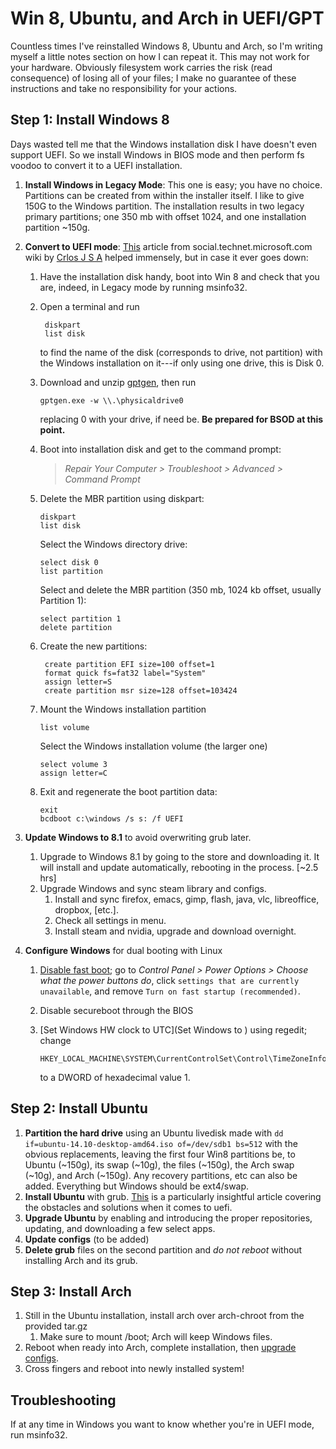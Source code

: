 Win 8, Ubuntu, and Arch in UEFI/GPT
===================================

Countless times I've reinstalled Windows 8, Ubuntu and Arch, so I'm writing myself a little notes section on how I can repeat it.  This may not work for your hardware.  Obviously filesystem work carries the risk (read consequence) of losing all of your files; I make no guarantee of these instructions and take no responsibility for your actions.

Step 1: Install Windows 8
-------------------------

Days wasted tell me that the Windows installation disk I have doesn't even support UEFI.  So we install Windows in BIOS mode and then perform fs voodoo to convert it to a UEFI installation.

1. **Install Windows in Legacy Mode**: This one is easy; you have no choice.  Partitions can be created from within the installer itself.  I like to give 150G to the Windows partition.  The installation results in two legacy primary partitions; one 350 mb with offset 1024, and one installation partition ~150g.
2. **Convert to UEFI mode**: [This](http://social.technet.microsoft.com/wiki/contents/articles/14286.converting-windows-bios-installation-to-uefi.aspx) article from social.technet.microsoft.com wiki by [Crlos J S A](http://social.technet.microsoft.com/wiki/182951/ProfileUrlRedirect.ashx) helped immensely, but in case it ever goes down:
    1. Have the installation disk handy, boot into Win 8 and check that you are, indeed, in Legacy mode by running msinfo32.
   	2. Open a terminal and run
   	   ```
		diskpart
		list disk
		```
   		to find the name of the disk (corresponds to drive, not partition) with the Windows installation on it---if only using one drive, this is Disk 0.
	
	3. Download and unzip [gptgen](http://gptgen.sourceforge.net/), then run
   	   ```
   	   gptgen.exe -w \\.\physicaldrive0
   	   ```
   	   replacing 0 with your drive, if need be.  **Be prepared for BSOD at this point.**
	4. Boot into installation disk and get to the command prompt:
		> *Repair Your Computer > Troubleshoot > Advanced > Command Prompt*
   
	5. Delete the MBR partition using diskpart:
   	    ```
		diskpart
   		list disk
   		```
		Select the Windows directory drive:
   		```
   		select disk 0
   		list partition
   		```
   		Select and delete the MBR partition (350 mb, 1024 kb offset, usually Partition 1):
   		```
   		select partition 1
   		delete partition
   		```

   	6. Create the new partitions:
   	   ```
		create partition EFI size=100 offset=1
   		format quick fs=fat32 label="System"
   		assign letter=S
   		create partition msr size=128 offset=103424
    	```
   	7. Mount the Windows installation partition
   	   ```
   	   list volume
   	   ```
   	   Select the Windows installation volume (the larger one)
   	   ```
   	   select volume 3
   	   assign letter=C
   	   ```
   
	8. Exit and regenerate the boot partition data:
   	   ```
   	   exit
   	   bcdboot c:\windows /s s: /f UEFI
   	   ```
	   
3. **Update Windows to 8.1** to avoid overwriting grub later.
    1. Upgrade to Windows 8.1 by going to the store and downloading it.  It will install and update automatically, rebooting in the process. [~2.5 hrs]
	2. Upgrade Windows and sync steam library and configs.
	    1. Install and sync firefox, emacs, gimp, flash, java, vlc, libreoffice, dropbox, [etc.].
		2. Check all settings in menu.
		3. Install steam and nvidia, upgrade and download overnight.
	
4. **Configure Windows** for dual booting with Linux
    1. [Disable fast boot](https://sites.google.com/site/easylinuxtipsproject/windows); go to
	     *Control Panel > Power Options > Choose what the power buttons do*,
		 click `settings that are currently unavailable`, and remove `Turn on fast startup (recommended)`.
	2. Disable secureboot through the BIOS
		 
	3. [Set Windows HW clock to UTC](Set Windows to ) using regedit; change
	    ```
		HKEY_LOCAL_MACHINE\SYSTEM\CurrentControlSet\Control\TimeZoneInformation\RealTimeIsUniversal
		```
		to a DWORD of hexadecimal value 1.

Step 2: Install Ubuntu
----------------------
1. **Partition the hard drive** using an Ubuntu livedisk made with `dd if=ubuntu-14.10-desktop-amd64.iso of=/dev/sdb1 bs=512` with the obvious replacements, leaving the first four Win8 partitions be, to Ubuntu (~150g), its swap (~10g), the files (~150g), the Arch swap (~10g), and Arch (~150g).  Any recovery partitions, etc can also be added.  Everything but Windows should be ext4/swap.
2. **Install Ubuntu** with grub.  [This](http://askubuntu.com/questions/221835/installing-ubuntu-on-a-pre-installed-windows-8-64-bit-system-uefi-supported) is a particularly insightful article covering the obstacles and solutions when it comes to uefi.
3. **Upgrade Ubuntu** by enabling and introducing the proper repositories, updating, and downloading a few select apps.
4. **Update configs** (to be added)
5. **Delete grub** files on the second partition and *do not reboot* without installing Arch and its grub.

Step 3: Install Arch
--------------------
1. Still in the Ubuntu installation, install arch over arch-chroot from the provided tar.gz
    1. Make sure to mount /boot; Arch will keep Windows files.
2. Reboot when ready into Arch, complete installation, then [upgrade configs](Arch/ArchConfig.sh).
3. Cross fingers and reboot into newly installed system!


Troubleshooting
---------------

If at any time in Windows you want to know whether you're in UEFI mode, run msinfo32.
